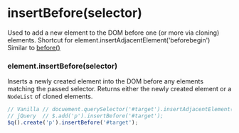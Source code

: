 # insertBefore(selector)
Used to add a new element to the DOM before one (or more via cloning) elements.
Shortcut for element.insertAdjacentElement('beforebegin')
Similar to [before()](./before.md)

### element.insertBefore(selector)
Inserts a newly created element into the DOM before any elements matching the passed selector.
Returns either the newly created element or a `NodeList` of cloned elements.

```javascript
// Vanilla // docuement.querySelector('#target').insertAdjacentElement('beforebegin', document.createElement('p'));
// jQuery  // $.add('p').insertBefore('#target');
$q().create('p').insertBefore('#target');
```
